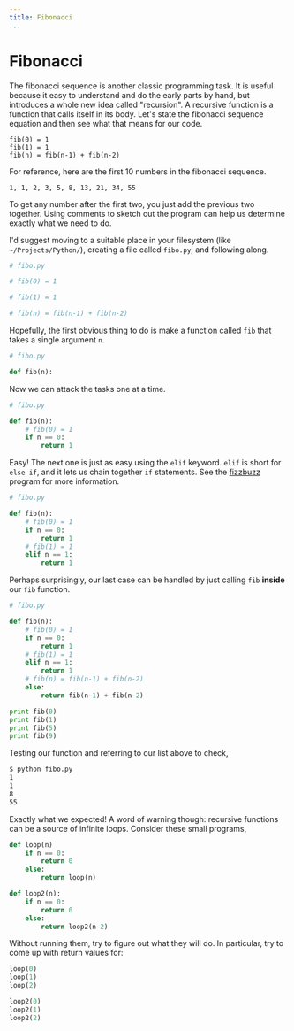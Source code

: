 ```yaml
---
title: Fibonacci
...
```


# Fibonacci

The fibonacci sequence is another classic programming task. It is useful because
it easy to understand and do the early parts by hand, but introduces a whole new
idea called "recursion". A recursive function is a function that calls itself in
its body. Let's state the fibonacci sequence equation and then see what that
means for our code.

```
fib(0) = 1
fib(1) = 1
fib(n) = fib(n-1) + fib(n-2)
```

For reference, here are the first 10 numbers in the fibonacci sequence.

```
1, 1, 2, 3, 5, 8, 13, 21, 34, 55
```

To get any number after the first two, you just add the previous two together.
Using comments to sketch out the program can help us determine exactly what
we need to do.

I'd suggest moving to a suitable place in your filesystem (like
`~/Projects/Python/`), creating a file called `fibo.py`, and following along.

```python
# fibo.py

# fib(0) = 1

# fib(1) = 1

# fib(n) = fib(n-1) + fib(n-2)
```

Hopefully, the first obvious thing to do is make a function called `fib` that
takes a single argument `n`.

```python
# fibo.py

def fib(n):
```

Now we can attack the tasks one at a time.

```python
# fibo.py

def fib(n):
    # fib(0) = 1
    if n == 0:
        return 1
```

Easy! The next one is just as easy using the `elif` keyword. `elif` is short
for `else if`, and it lets us chain together `if` statements. See the
[fizzbuzz](FizzBuzz.md) program for more information.

```python
# fibo.py

def fib(n):
    # fib(0) = 1
    if n == 0:
        return 1
    # fib(1) = 1
    elif n == 1:
        return 1
```

Perhaps surprisingly, our last case can be handled by just calling `fib` 
**inside** our `fib` function.

```python
# fibo.py

def fib(n):
    # fib(0) = 1
    if n == 0:
        return 1
    # fib(1) = 1
    elif n == 1:
        return 1
    # fib(n) = fib(n-1) + fib(n-2)
    else:
        return fib(n-1) + fib(n-2)

print fib(0)
print fib(1)
print fib(5)
print fib(9)
```

Testing our function and referring to our list above to check,

```bash
$ python fibo.py
1
1
8
55
```

Exactly what we expected! A word of warning though: recursive functions can be
a source of infinite loops. Consider these small programs,

```python
def loop(n)
    if n == 0:
        return 0
    else:
        return loop(n)

def loop2(n):
    if n == 0:
        return 0
    else:
        return loop2(n-2)
```

Without running them, try to figure out what they will do. In particular, try
to come up with return values for:

```python
loop(0)
loop(1)
loop(2)

loop2(0)
loop2(1)
loop2(2)
```
